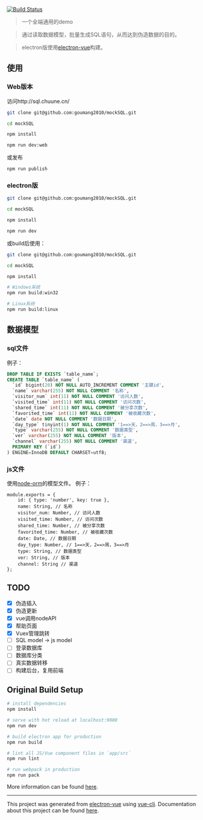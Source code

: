 [![Build Status][travis-image]][travis-url]

> 一个全端通用的demo

> 通过读取数据模型，批量生成SQL语句，从而达到伪造数据的目的。

> electron版使用[electron-vue](https://github.com/SimulatedGREG/electron-vue)构建。

## 使用

### Web版本
访问http://sql.chuune.cn/

``` bash
git clone git@github.com:goumang2010/mockSQL.git

cd mockSQL

npm install

npm run dev:web
```
或发布

``` bash
npm run publish
```

### electron版

``` bash
git clone git@github.com:goumang2010/mockSQL.git

cd mockSQL

npm install

npm run dev
```
或build后使用：

``` bash
git clone git@github.com:goumang2010/mockSQL.git

cd mockSQL

npm install

# Windows系统
npm run build:win32

# Linux系统
npm run build:linux
```

## 数据模型

### sql文件
例子：
```SQL
DROP TABLE IF EXISTS `table_name`;
CREATE TABLE `table_name` (
  `id` bigint(20) NOT NULL AUTO_INCREMENT COMMENT '主键id',
  `name` varchar(255) NOT NULL COMMENT '名称',
  `visitor_num` int(11) NOT NULL COMMENT '访问人数',
  `visited_time` int(11) NOT NULL COMMENT '访问次数',
  `shared_time` int(11) NOT NULL COMMENT '被分享次数',
  `favorited_time` int(11) NOT NULL COMMENT '被收藏次数',
  `date` date NOT NULL COMMENT '数据日期',
  `day_type` tinyint(1) NOT NULL COMMENT '1==>天，2==>周，3==>月',
  `type` varchar(255) NOT NULL COMMENT '数据类型',
  `ver` varchar(255) NOT NULL COMMENT '版本',
  `channel` varchar(255) NOT NULL COMMENT '渠道',
  PRIMARY KEY (`id`)
) ENGINE=InnoDB DEFAULT CHARSET=utf8;
```

### js文件
使用[node-orm](https://github.com/dresende/node-orm2)的模型文件。
例子：
```
module.exports = {
    id: { type: 'number', key: true },
    name: String, // 名称
    visitor_num: Number, // 访问人数
    visited_time: Number, // 访问次数
    shared_time: Number, // 被分享次数
    favorited_time: Number, // 被收藏次数
    date: Date, // 数据日期
    day_type: Number, // 1==>天，2==>周，3==>月
    type: String, // 数据类型
    ver: String, // 版本
    channel: String // 渠道
};
```

## TODO
- [x] 伪造插入
- [x] 伪造更新
- [x] vue调用nodeAPI
- [x] 帮助页面
- [x] Vuex管理跳转
- [ ] SQL model -> js model
- [ ] 登录数据库
- [ ] 数据库分类
- [ ] 真实数据转移
- [ ] 构建后台，复用前端

## Original Build Setup

``` bash
# install dependencies
npm install

# serve with hot reload at localhost:9080
npm run dev

# build electron app for production
npm run build

# lint all JS/Vue component files in `app/src`
npm run lint

# run webpack in production
npm run pack
```
More information can be found [here](https://simulatedgreg.gitbooks.io/electron-vue/content/docs/npm_scripts.html).

---

This project was generated from [electron-vue](https://github.com/SimulatedGREG/electron-vue) using [vue-cli](https://github.com/vuejs/vue-cli). Documentation about this project can be found [here](https://simulatedgreg.gitbooks.io/electron-vue/content/index.html).

[travis-image]: https://img.shields.io/travis/goumang2010/mockSQL.svg?style=flat-square
[travis-url]: https://travis-ci.org/goumang2010/mockSQL